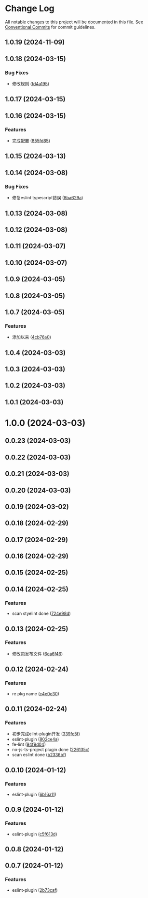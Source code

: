 # Change Log

All notable changes to this project will be documented in this file.
See [Conventional Commits](https://conventionalcommits.org) for commit guidelines.

## 1.0.19 (2024-11-09)



## 1.0.18 (2024-03-15)


### Bug Fixes

* 修改规则 ([fd4a195](https://github.com/qiuguangyi123/encode-fe-spec/commit/fd4a195cad2bc1fed7a91703a44c4bb4a5d9f12b))



## 1.0.17 (2024-03-15)



## 1.0.16 (2024-03-15)


### Features

* 完成配置 ([855fd85](https://github.com/qiuguangyi123/encode-fe-spec/commit/855fd852c79ee0390483d8b15c018bb075f07084))



## 1.0.15 (2024-03-13)



## 1.0.14 (2024-03-08)


### Bug Fixes

* 修复eslint typescript错误 ([8ba629a](https://github.com/qiuguangyi123/encode-fe-spec/commit/8ba629a234e1616a6608833a2c65c0d04577eaac))



## 1.0.13 (2024-03-08)



## 1.0.12 (2024-03-08)



## 1.0.11 (2024-03-07)



## 1.0.10 (2024-03-07)



## 1.0.9 (2024-03-05)



## 1.0.8 (2024-03-05)



## 1.0.7 (2024-03-05)


### Features

* 添加以来 ([4cb76a0](https://github.com/qiuguangyi123/encode-fe-spec/commit/4cb76a0a30609b00618b135ad3613cace6aa847f))



## 1.0.4 (2024-03-03)



## 1.0.3 (2024-03-03)



## 1.0.2 (2024-03-03)



## 1.0.1 (2024-03-03)



# 1.0.0 (2024-03-03)



## 0.0.23 (2024-03-03)



## 0.0.22 (2024-03-03)



## 0.0.21 (2024-03-03)



## 0.0.20 (2024-03-03)



## 0.0.19 (2024-03-02)



## 0.0.18 (2024-02-29)



## 0.0.17 (2024-02-29)



## 0.0.16 (2024-02-29)



## 0.0.15 (2024-02-25)



## 0.0.14 (2024-02-25)


### Features

* scan styelint done ([724e98d](https://github.com/qiuguangyi123/encode-fe-spec/commit/724e98dd6a5be579abb963fef20f38f5c2810a5a))



## 0.0.13 (2024-02-25)


### Features

* 修改包发布文件 ([6ca6f46](https://github.com/qiuguangyi123/encode-fe-spec/commit/6ca6f4637e256e6017747e633e49b0527fa45d13))



## 0.0.12 (2024-02-24)


### Features

* re pkg name ([c4e0e30](https://github.com/qiuguangyi123/encode-fe-spec/commit/c4e0e30f0c20fbc328104e33fb32e157df06bf03))



## 0.0.11 (2024-02-24)


### Features

* 初步完成elint-plugin开发 ([339fc5f](https://github.com/qiuguangyi123/encode-fe-spec/commit/339fc5fcb5362151a6f5091ed19cc0839fb090de))
* eslint-plugin ([802ce4a](https://github.com/qiuguangyi123/encode-fe-spec/commit/802ce4a954591278b0dfd5cef064a1e7ba427097))
* fe-lint ([94f9d04](https://github.com/qiuguangyi123/encode-fe-spec/commit/94f9d042817829bbd888cf3c92676300f11f9343))
* no-js-ts-project plugin done ([226135c](https://github.com/qiuguangyi123/encode-fe-spec/commit/226135c1223b50d0ccc61484d86301428e39f29e))
* scan eslint done ([b2336bf](https://github.com/qiuguangyi123/encode-fe-spec/commit/b2336bf746f2007fcd4b0909d511bf0854a801dc))



## 0.0.10 (2024-01-12)


### Features

* eslint-plugin ([6b16a11](https://github.com/qiuguangyi123/encode-fe-spec/commit/6b16a116f28eb267e89ebfa1f5c131a98c7db34c))



## 0.0.9 (2024-01-12)


### Features

* eslint-plugin ([c5f613d](https://github.com/qiuguangyi123/encode-fe-spec/commit/c5f613d8f40d5b55ea2b5780d5443ba468ed609c))



## 0.0.8 (2024-01-12)



## 0.0.7 (2024-01-12)


### Features

* eslint-plugin ([2b73caf](https://github.com/qiuguangyi123/encode-fe-spec/commit/2b73cafbb1ee2c69a16d332b69d344f3bfc44f01))
